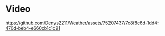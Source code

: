 
# Video

https://github.com/Denys2211/Weather/assets/75207437/7c8f8c6d-1dd4-470d-beb4-e660cb1c1c91

